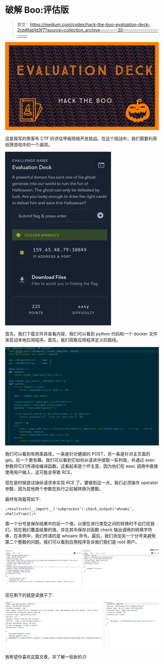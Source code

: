 # 破解 Boo:评估版

> 原文：<https://medium.com/codex/hack-the-boo-evaluation-deck-2cb8fab1d3f7?source=collection_archive---------30----------------------->

![](img/6b20a7a2eb419d7f31a93c91225c7d45.png)

这是我写的黑客布 CTF 的评估甲板网络开发挑战。在这个挑战中，我们需要利用纸牌游戏中的一个漏洞。

![](img/5a794f8fc24e07925353968f7826aa59.png)

首先，我们下载文件并查看内容，我们可以看到 python 代码和一个 docker 文件来启动本地应用程序。首先，我们观察应用程序定义的路线。

![](img/37932fc1d10cd62c235a8d3bfb3f2b7f.png)

我们可以看到有两条路径，一条是针对健康的 POST，另一条是针对主页面的 get。后一个更有趣，我们可以看到它如何从请求中提取一系列值，并通过 exec 参数将它们传递给编译函数。这看起来是个坏主意，因为他们在 exec 调用中直接使用用户输入，这可能会导致 RCE。

现在是时候尝试操纵请求来实现 RCE 了。要做到这一点，我们必须操作 operator 参数，因为其他两个参数在执行之前被转换为整数。

最终有效载荷如下:

```
;result=str(__import__('subprocess').check_output('whoami', shell=True));+
```

第一个分号是保存结果中的前一个值，以便在进行类型之间的转换时不会打扰我们，现在我们覆盖结果的值，并在其中保存对函数 check 输出调用的转换字符串，在本例中，我们传递的是 whoami 命令。最后，我们添加另一个分号来避免第二个整数的问题。我们可以看到应用程序告诉我们我们是 root 用户。

![](img/508e2bfd8cc5bfe258d75c614a27b48d.png)

现在剩下的就是读旗子了:

![](img/cc127b9f5186c9a00854016f39f898db.png)

我希望你喜欢这篇文章，并了解一些新的:D